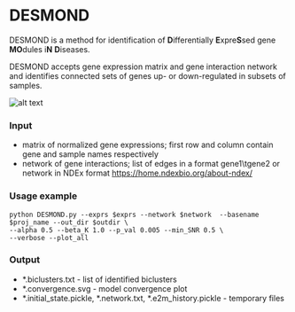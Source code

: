 # DESMOND

DESMOND is a method for identification of **D**ifferentially **E**xpre**S**sed gene **MO**dules i**N** **D**iseases. 

DESMOND accepts gene expression matrix and gene interaction network and identifies connected sets of genes up- or down-regulated in subsets of samples.

![alt text](https://github.com/ozolotareva/DESMOND/blob/master/poster/DESMOND_abstract.png)


### Input

 * matrix of normalized gene expressions; first row and column contain gene and sample names respectively
 * network of gene interactions; list of edges in a format gene1\tgene2 or network in NDEx format https://home.ndexbio.org/about-ndex/
 
### Usage example

```
python DESMOND.py --exprs $exprs --network $network  --basename $proj_name --out_dir $outdir \
--alpha 0.5 --beta_K 1.0 --p_val 0.005 --min_SNR 0.5 \
--verbose --plot_all

```
### Output
 * \*.biclusters.txt - list of identified biclusters
 * \*.convergence.svg - model convergence plot 
 * \*.initial_state.pickle, \*.network.txt, \*.e2m_history.pickle - temporary files
